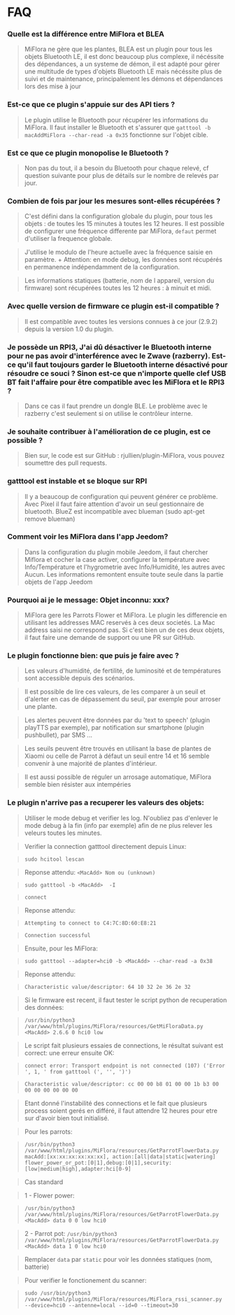 # FAQ

### Quelle est la différence entre MiFlora et BLEA
> MiFlora ne gère que les plantes, BLEA est un plugin pour tous les objets Bluetooth LE, il est donc beaucoup plus complexe, 
il nécéssite des dépendances, a un systeme de démon, il est adapté pour gérer une multitude de types d'objets Bluetooth LE 
mais nécéssite plus de suivi et de maintenance, principalement les démons et dépendances lors des mise à jour

### Est-ce que ce plugin s'appuie sur des API tiers ?

> Le plugin utilise le Bluetooth pour récupérer les informations du MiFlora.
Il faut installer le Bluetooth et s'assurer que `gatttool -b macAddMiFlora --char-read -a 0x35` fonctionne sur l'objet cible.

### Est ce que ce plugin monopolise le Bluetooth ?

> Non pas du tout, il a besoin du Bluetooth pour chaque relevé, cf question suivante pour plus de détails sur le nombre de relevés par jour.


### Combien de fois par jour les mesures sont-elles récupérées ?

> C'est défini dans la configuration globale du plugin, pour tous les objets : de toutes les 15 minutes à toutes les 12 heures.
Il est possible de configurer une fréquence differente par MiFlora, `defaut` permet d'utiliser la frequence globale.

>J'utilise le modulo de l'heure actuelle avec la fréquence saisie en paramètre. +
Attention: en mode debug, les données sont récupérés en permanence indépendamment de la configuration.

> Les informations statiques (batterie, nom de l appareil, version du firmware) sont récupérées toutes les 12 heures : à minuit et midi.


### Avec quelle version de firmware ce plugin est-il compatible ?

> Il est compatible avec toutes les versions connues à ce jour (2.9.2) depuis la version 1.0 du plugin.


### Je possède un RPI3, J'ai dû désactiver le Bluetooth interne pour ne pas avoir d'interférence avec le Zwave (razberry). Est-ce qu'il faut toujours garder le Bluetooth interne désactivé pour résoudre ce souci ? Sinon est-ce que n'importe quelle clef USB BT fait l'affaire pour être compatible avec les MiFlora et le RPI3 ?

> Dans ce cas il faut prendre un dongle BLE. Le problème avec le razberry c'est seulement si on utilise le contrôleur interne.


### Je souhaite contribuer à l'amélioration de ce plugin, est ce possible ?

> Bien sur, le code est sur GitHub : rjullien/plugin-MiFlora, vous pouvez soumettre des pull requests.

### gatttool est instable et se bloque sur RPI

> Il y a beaucoup de configuration qui peuvent générer ce problème. Avec Pixel il faut faire attention d'avoir un seul gestionnaire de bluetooth.
BlueZ est incompatible avec blueman (sudo apt-get remove blueman)

### Comment voir les MiFlora dans l'app Jeedom?
> Dans la configuration du plugin mobile Jeedom, il faut chercher Miflora et cocher la case activer, configurer la température avec Info/Température et l'hygrometrie avec Info/Humidité, les autres avec Aucun.
Les informations remontent ensuite toute seule dans la partie objets de l'app Jeedom

### Pourquoi ai je le message: Objet inconnu: xxx?
> MiFlora gere les Parrots Flower et MiFlora. Le plugin les differencie en utilisant les addresses MAC reservés à ces deux societés. La Mac address saisi ne correspond pas. Si c'est
bien un de ces deux objets, il faut faire une demande de support ou une PR sur GitHub.

### Le plugin fonctionne bien: que puis je faire avec ?

> Les valeurs d'humidité, de fertilité, de luminosité et de températures sont accessible depuis des scénarios.

> Il est possible de lire ces valeurs, de les comparer à un seuil et d'alerter en cas de dépassement du seuil, par exemple pour arroser une plante.

> Les alertes peuvent être données par du 'text to speech' (plugin playTTS par exemple), par notification sur smartphone (plugin pushbullet), par SMS ...

> Les seuils peuvent être trouvés en utilisant la base de plantes de Xiaomi ou celle de Parrot à défaut un seuil entre 14 et 16 semble convenir à une majorité de plantes d'intérieur.

> Il est aussi possible de réguler un arrosage automatique, MiFlora semble bien résister aux intempéries

### Le plugin n'arrive pas a recuperer les valeurs des objets:
> Utiliser le mode debug et verifier les log. N'oubliez pas d'enlever le mode debug à la fin (info par exemple) afin de ne plus relever les veleurs toutes les minutes.

> Verifier la connection gatttool directement depuis Linux:

> `sudo hcitool lescan`

> Reponse attendu: `<MacAdd> Nom ou (unknown)`

>`sudo gatttool -b <MacAdd>  -I`

>`connect`

> Reponse attendu: 

>`Attempting to connect to C4:7C:8D:60:E8:21`

>`Connection successful`

> Ensuite, pour les MiFlora:

>`sudo gatttool --adapter=hci0 -b <MacAdd> --char-read -a 0x38`

>Reponse attendu:

>`Characteristic value/descriptor: 64 10 32 2e 36 2e 32`

> Si le firmware est recent, il faut tester le script python de recuperation des données:

>`/usr/bin/python3 /var/www/html/plugins/MiFlora/resources/GetMiFloraData.py  <MacAdd> 2.6.6 0 hci0 low`

> Le script fait plusieurs essaies de connections, le résultat suivant est correct: une erreur ensuite OK:

>`connect error: Transport endpoint is not connected (107)
  ('Error ', 1, ' from gatttool (', '', ')')`

>`Characteristic value/descriptor: cc 00 00 b8 01 00 00 1b b3 00 00 00 00 00 00 00`

> Etant donné l'instabilité des connections et le fait que plusieurs process soient gerés en différé, il faut attendre 12 heures pour etre sur d'avoir bien tout initialisé.

> Pour les parrots:

>`/usr/bin/python3 /var/www/html/plugins/MiFlora/resources/GetParrotFlowerData.py  macAdd:[xx:xx:xx:xx:xx:xx], action:[all|data|static|watering] flower_power_or_pot:[0|1],debug:[0|1],security:[low|medium|high],adapter:hci[0-9]`
 
 > Cas standard

 > 1 - Flower power:

> `/usr/bin/python3 /var/www/html/plugins/MiFlora/resources/GetParrotFlowerData.py <MacAdd> data 0 0 low hci0`

>  2 - Parrot pot:
>  `/usr/bin/python3 /var/www/html/plugins/MiFlora/resources/GetParrotFlowerData.py <MacAdd> data 1 0 low hci0`

>  Remplacer `data` par `static` pour voir les données statiques (nom, batterie)

> Pour verifier le fonctionement du scanner:

> `sudo /usr/bin/python3 /var/www/html/plugins/MiFlora/resources/MiFlora_rssi_scanner.py --device=hci0 --antenne=local --id=0 --timeout=30`
